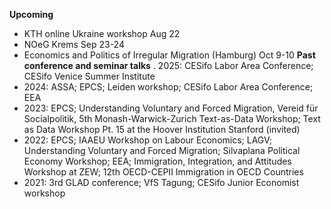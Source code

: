 ---
---

**Upcoming**
 - KTH online Ukraine workshop Aug 22
 - NOeG Krems Sep 23-24
 - Economics and Politics of Irregular Migration (Hamburg) Oct 9-10
**Past conference and seminar talks**
 . 2025: CESifo Labor Area Conference; CESifo Venice Summer Institute
 - 2024: ASSA; EPCS; Leiden workshop; CESifo Labor Area Conference; EEA
 - 2023: EPCS; Understanding Voluntary and Forced Migration, Vereid für Socialpolitik, 5th Monash-Warwick-Zurich Text-as-Data Workshop; Text as Data Workshop Pt. 15 at the Hoover Institution Stanford (invited)
 - 2022: EPCS; IAAEU Workshop on Labour Economics; LAGV; Understanding Voluntary and Forced Migration; Silvaplana Political Economy Workshop; EEA; Immigration, Integration, and Attitudes Workshop at ZEW;  12th OECD-CEPII Immigration in OECD Countries
 - 2021: 3rd GLAD conference; VfS Tagung; CESifo Junior Economist workshop
